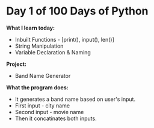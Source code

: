 # Day 1 of 100 Days of Python

**What I learn today:** 
* Inbuilt Functions - [print(), input(), len()]
* String Manipulation
* Variable Declaration & Naming

**Project:**
* Band Name Generator

**What the program does:**
* It generates a band name based on user's input.
* First input - city name
* Second input - movie name
* Then it concatinates both inputs.